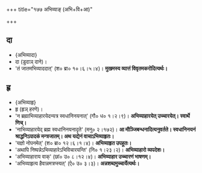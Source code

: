 +++
title="१७७ अभिव्याङ् (अभि+वि+आ)"

+++

## दा
- {अभिव्यादा}
- दा (डुदाञ् दाने)।
- 'तं जातमभिव्याददात्' (श० ब्रा० १०।६।५।४)। **मुखमस्य व्यात्तं विवृतमकरोदित्यर्थः।**

## हृ
- {अभिव्याहृ}
- हृ (हृञ् हरणे)।
- 'न ब्रह्माभिव्याहारयेदन्यत्र स्वधानिनयनात्' (गौ० ध० १।२।९)। **अभिव्याहारयेत् उच्चारयेत्। स्वार्थे णिच्।**
- 'नाभिव्याहारयेद् ब्रह्म स्वधानिनयनादृते' (मनु० २।१७२)। **आ मौञ्जिबन्धनादित्यनुवर्तते। स्वधानिनयनं श्राद्धनिऽपादकं मन्त्रजातम्। अथ यद्येनं वाचाऽभिव्याहृतः।**
- 'यज्ञो नोपनमेत्' (श० ब्रा० १२।६।१।४)। **अभिव्याहृत उपहूतः।**
- 'अथापि निष्पन्नेऽभिव्याहारेऽभिविचारयन्ति' (नि० १।२३।२)। **अभिव्याहारो व्यपदेशः।**
- 'अभिव्याहाराय वाक्' (छां० उ० ८।१२।४)। **अभिव्याहार उच्चारणं भाषणम्।**
- 'अभिव्याहृत्य हैवान्नमत्रप्स्यत्' (ऐ० उ० ३।३)। **अन्नशब्दमुच्चार्येत्यर्थः।**
